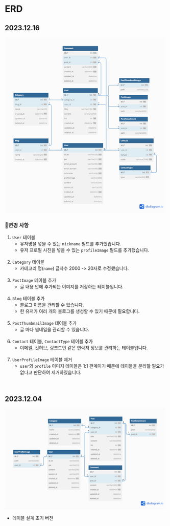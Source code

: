 # ERD

## 2023.12.16

<img src = "./resources/ERD-231216.png"/>
<br/>

### 🔄변경 사항

1. `User` 테이블
   - 유저명을 넣을 수 있는 `nickname` 필드를 추가했습니다.
   - 유저 프로필 사진을 넣을 수 있는 `profileImage` 필드를 추가했습니다.
     <br/><br/>
2. `Category` 테이블
   - 카테고리 명(`name`) 글자수 2000 -> 20자로 수정했습니다.
     <br/><br/>
3. `PostImage` 테이블 추가
   - 글 내용 안에 추가되는 이미지를 저장하는 테이블입니다.
     <br/><br/>
4. `Blog` 테이블 추가
   - 블로그 이름을 관리할 수 있습니다.
   - 한 유저가 여러 개의 블로그를 생성할 수 있기 때문에 필요합니다.
     <br/><br/>
5. `PostThumbnailImage` 테이블 추가
   - 글 마다 썸네일을 관리할 수 있습니다.  
     <br/>
6. `Contact` 테이블, `ContactType` 테이블 추가
   - 이메일, 깃허브, 링크드인 같은 연락처 정보를 관리하는 테이블입니다.
     <br/><br/>
7. `UserProfileImage` 테이블 제거
   - `user`와 `profile` 이미지 테이블은 1:1 관계이기 때문에 테이블을 분리할 필요가 없다고 판단하여 제거하였습니다.

<br/>

## 2023.12.04

<img src = "./resources/ERD-231204.png"/>

- 테이블 설계 초기 버전
